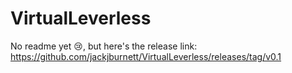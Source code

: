 # VirtualLeverless
No readme yet :cry:, but here's the release link: https://github.com/jackjburnett/VirtualLeverless/releases/tag/v0.1